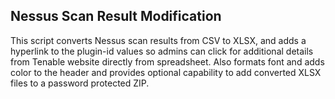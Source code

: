 ## Nessus Scan Result Modification
This script converts Nessus scan results from CSV to XLSX, and adds a hyperlink to the plugin-id values so admins can click for additional details from Tenable website directly from spreadsheet. Also formats font and adds color to the header and provides optional capability to add converted XLSX files to a password protected ZIP.
